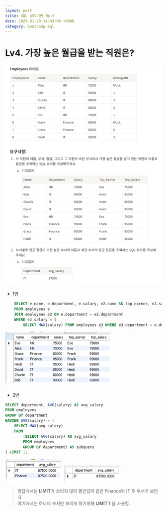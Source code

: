 ```yaml
---
layout: post
title: SQL 달리기반 No.5
date: 2025-01-20 14:43:00 +0900
category: bootcamp-sql
---
```


# Lv4. 가장 높은 월급을 받는 직원은?

![run5-1](/public/img/sql-run/run5-1.png)

- 1번

```sql
    SELECT e.name, e.department, e.salary, e2.name AS top_earner, e2.salary AS top_salary
    FROM employees e
    JOIN employees e2 ON e.department = e2.department
    WHERE e2.salary = (
        SELECT MAX(salary) FROM employees e3 WHERE e3.department = e.department);
```
![run5-2](/public/img/sql-run/run5-2.png)

- 2번

```sql
SELECT department, AVG(salary) AS avg_salary
FROM employees
GROUP BY department
HAVING AVG(salary) = (
	SELECT MAX(avg_salary)
    FROM 
        (SELECT AVG(salary) AS avg_salary 
        FROM employees 
        GROUP BY department) AS subquery
) LIMIT 1;
```
![run5-3](/public/img/sql-run/run5-3.png)
![run5-4](/public/img/sql-run/run5-4.png)
![]()
> 정답에서는 **LIMIT**가 쓰이지 않아 평균값이 같은 Finance와 IT 두 부서가 보인다  
여기에서는 하나의 부서만 보이게 하기위해 **LIMIT 1** 을 사용함.
